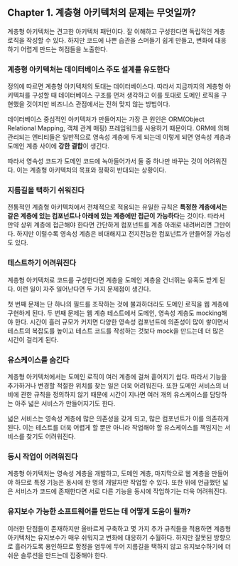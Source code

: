 ## Chapter 1. 계층형 아키텍처의 문제는 무엇일까?

계층형 아키텍처는 견고한 아키텍처 패턴이다. 잘 이해하고 구성한다면 독립적인 계층 로직을 작성할 수 있다.
하지만 코드에 나쁜 습관을 스며들기 쉽게 만들고, 변화에 대응하기 어렵게 만드는 허점들을 노출한다.

### 계층형 아키텍처는 데이터베이스 주도 설계를 유도한다

정의에 따르면 계층형 아키텍처의 토대는 데이터베이스다.
따라서 지금까지의 계층형 아키텍처를 구성할 때 데이터베이스 구조를 먼저 생각하고 이를 토대로 도메인 로직을 구현했을 것이지만 비즈니스 관점에서는 전혀 맞지 않는 방법이다.

데이터베이스 중심적인 아키텍처가 만들어지는 가장 큰 원인은 ORM(Object Relational Mapping, 객체 관계 매핑) 프레임워크를 사용하기 때문이다. ORM에 의해 관리되는 엔티티들은 일반적으로 영속성 계층에 두게 되는데 이렇게 되면 영속성 계층과 도메인 계층 사이에 **강한 결합**이 생긴다.

따라서 영속성 코드가 도메인 코드에 녹아들어가서 둘 중 하나만 바꾸는 것이 어려워진다. 이는 계층형 아키텍처의 목표와 정확히 반대되는 상황이다.

### 지름길을 택하기 쉬워진다

전통적인 계층형 아키텍처에서 전체적으로 적용되는 유일한 규칙은 **특정한 계층에서는 같은 계층에 있는 컴포넌트나 아래에 있는 계층에만 접근이 가능하다**는 것이다.
따라서 만약 상위 계층에 접근해야 한다면 간단하게 컴포넌트를 계층 아래로 내려버리면 그만이다.
하지만 이럴수록 영속성 계층은 비대해지고 전지전능한 컴포넌트가 만들어질 가능성도 있다.

### 테스트하기 어려워진다

계층형 아키텍처로 코드를 구성한다면 계층을 도메인 계층을 건너뛰는 유혹도 받게 된다. 이런 일이 자주 일어난다면 두 가지 문제점이 생긴다.

첫 번째 문제는 단 하나의 필드를 조작하는 것에 불과하더라도 도메인 로직을 웹 계층에 구현하게 된다.
두 번째 문제는 웹 계층 테스트에서 도메인, 영속성 계층도 mocking해야 한다.
시간이 흘러 규모가 커지면 다양한 영속성 컴포넌트에 의존성이 많이 쌓이면서 테스트의 복잡도를 높이고 테스트 코드를 작성하는 것보다 mock을 만드는데 더 많은 시간이 걸리게 된다.


### 유스케이스를 숨긴다

계층형 아키텍처에서는 도메인 로직이 여러 계층에 걸쳐 흩어지기 쉽다. 따라서 기능을 추가하거나 변경할 적절한 위치를 찾는 일은 더욱 어려워진다. 또한 도메인 서비스의 너비에 관한 규칙을 정의하지 않기 때문에 시간이 지나면 여러 개의 유스케이스를 담당하는 아주 넓은 서비스가 만들어지기도 한다.

넓은 서비스는 영속성 계층에 많은 의존성을 갖게 되고, 많은 컴포넌트가 이를 의존하게 된다. 이는 테스트를 더욱 어렵게 할 뿐만 아니라 작업해야 할 유스케이스를 책임지는 서비스를 찾기도 어려워진다.

### 동시 작업이 어려워진다

계층형 아키텍처는 영속성 계층을 개발하고, 도메인 계층, 마지막으로 웹 계층을 만들어야 하므로 특정 기능은 동시에 한 명의 개발자만 작업할 수 있다. 또한 위에 언급했던 넓은 서비스가 코드에 존재한다면 서로 다른 기능을 동시에 작업하기는 더욱 어려워진다.
 
### 유지보수 가능한 소프트웨어를 만드는 데 어떻게 도움이 될까?

이러한 단점들이 존재하지만 올바르게 구축하고 몇 가지 추가 규칙들을 적용하면 계층형 아키텍처는 유지보수가 매우 쉬워지고 변화에 대응하기 수월하다. 하지만 잘못된 방향으로 흘러가도록 용인하므로 함정을 염두에 두어 지름길을 택하지 않고 유지보수하기에 더 쉬운 솔루션을 만드는데 집중해야 한다.
